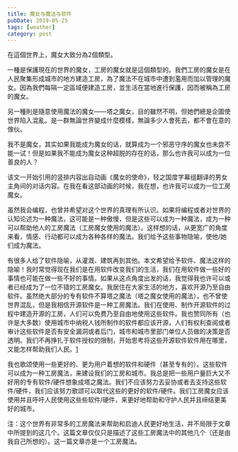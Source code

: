 ```yaml
---
title: 魔女与魔法与软件
pubDate: 2019-05-25
tags: [weather]
category: post
---
```

 
<div class="not-prose space-y-4 m-auto h-80 md:h-56 [writing-mode:vertical-rl]">

  在這個世界上，魔女大致分為2個類型。

  一種是保護現在的世界的魔女，工房的魔女就是這個類型的。我們工房的魔女是在人民聚集形成城市的地方建造工房，為了魔法不在城市中遭到濫用而加以管理的魔女。因為我們每隔一定區域便建造工房，並生活在當地進行保護，因而被稱為工房的魔女。

  另一種則是隨意使用魔法的魔女——塔之魔女，目的雖然不明，但她們總是企圖使世界陷入混亂。是一群無論世界變成什麼模樣，無論多少人會死去，都不會在意的傢伙。

</div>

我不是魔女，其实如果我能成为魔女的话，就算成为一个邪恶守序的魔女也未尝不能一试！但是如果我不能成为魔女这种超脱的存在的话，那么也许我可以成为一位善良的人？

该文一开始引用的竖排内容出自动画《魔女的使命》，轻之国度字幕组翻译的男女主角间的对话内容。在我在看这部动画的时候，我在想，也许我可以成为一位工房魔女。

虽然我会编程，也曾并希望对这个世界的真理有所认识。如果将编程或者对世界的认知论述为一种魔法，这可能是一种傲慢，但是这些可以成为一种魔法，成为一种可以帮助他人的工房魔法（工房魔女使用的魔法）。这样想的话，从更宽广的角度来看，情感、行动都可以成为各种各样的魔法。我们给予这些事物隐喻，使他/她们成为魔法。

有很多人给了软件隐喻，从灌溉、建筑再到其他。本文希望给予软件、魔法这样的隐喻！我时常觉得现在我们是在用软件改变我们的生活，我们在用软件做一些好的事情也可能在做一些不好的事情。如果从这点角度出发的话，我觉得我也许可以或者已经成为了一位不错的工房魔女。我居住在大家生活的地方，喜欢开源乃至自由软件。虽然绝大部分的专有软件不算塔之魔法（塔之魔女使用的魔法），也不曾使世界混乱，但是我相信开源软件是一种工房魔法。我们在使用、制作开源软件的过程中建造开源的工房，人们可以免费乃至自由地使用这些软件。我也赞同所有（也许是大多数）使用城市中纳税人钱所制作的软件都应该开源，人们有权利查阅或者审计这些软件是否有安全漏洞或者后门，城市和城市里部门单位人员做的决策是否透明。我们不再挣扎于软件授权的限制，开始思考将这些开源软件软件用在哪里，又能怎样帮助我们人民。[1]

我也歌颂使用一些更好的、更为用户着想的软件和硬件（甚至专有的）。这些软件可以成为一种工房魔法，来建设我们的工房和城市。我总是把一些用户量巨大又不好用的专有软件/硬件想象成塔之魔法。我们不应该努力去妥协或者去支持这些软件/硬件，我们应该努力歌颂可以取代这些的更好的软件/硬件。我们工房魔女应该使用并且呼吁人民使用这些些软件/硬件，来更好地帮助和守护人民并且缔结更美好的城市。

注：这个世界有非常多的工房魔法来帮助和启迪人民更好地生活，并不局限于文章中所提到的这几个。这篇文章仅仅只是描述了这些工房魔法中的其他几个（还是由我自己所想的）。这一篇文章亦是一个工房魔法。

[1]: https://publiccode.eu/ "该段后半内容大部分引用该网站 publiccode 视频里所展望的蓝图内容"
